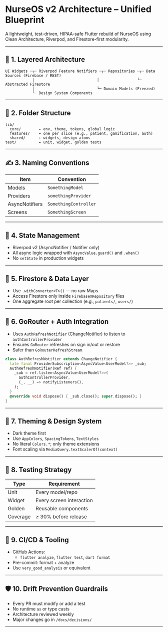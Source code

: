 # NurseOS v2 Architecture – Unified Blueprint

A lightweight, test-driven, HIPAA-safe Flutter rebuild of NurseOS using Clean Architecture, Riverpod, and Firestore-first modularity.

---

## 🧱 1. Layered Architecture

```
UI Widgets ─┬─ Riverpod Feature Notifiers ─┬─ Repositories ─┬─ Data Sources (Firebase / REST)
            │                            │                 └─ Abstracted Firestore
            │                            └─ Domain Models (Freezed)
            └─ Design System Components
```

---

## 📁 2. Folder Structure

```
lib/
  core/        ← env, theme, tokens, global logic
  features/    ← one per slice (e.g., patient, gamification, auth)
  shared/      ← widgets, design atoms
test/          ← unit, widget, golden tests
```

---

## ✍️ 3. Naming Conventions

| Item           | Convention                |
|----------------|---------------------------|
| Models         | `SomethingModel`          |
| Providers      | `somethingProvider`       |
| AsyncNotifiers | `SomethingController`     |
| Screens        | `SomethingScreen`         |

---

## 🔁 4. State Management

- Riverpod v2 (AsyncNotifier / Notifier only)
- All async logic wrapped with `AsyncValue.guard()` and `.when()`
- No `setState` in production widgets

---

## 🔌 5. Firestore & Data Layer

- Use `.withConverter<T>()` — no raw Maps
- Access Firestore only inside `FirebaseXRepository` files
- One aggregate root per collection (e.g., `patients/`, `users/`)

---

## 🔐 6. GoRouter + Auth Integration

- Uses `AuthRefreshNotifier` (ChangeNotifier) to listen to `authControllerProvider`
- Ensures `GoRouter` refreshes on sign in/out or restore
- Safer than `GoRouterRefreshStream`

```dart
class AuthRefreshNotifier extends ChangeNotifier {
  late final ProviderSubscription<AsyncValue<UserModel?>> _sub;
  AuthRefreshNotifier(Ref ref) {
    _sub = ref.listen<AsyncValue<UserModel?>>(
      authControllerProvider,
      (_, __) => notifyListeners(),
    );
  }
  @override void dispose() { _sub.close(); super.dispose(); }
}
```

---

## 🎨 7. Theming & Design System

- Dark theme first
- Use `AppColors`, `SpacingTokens`, `TextStyles`
- No literal `Colors.*`; only theme extensions
- Font scaling via `MediaQuery.textScalerOf(context)`

---

## 🧪 8. Testing Strategy

| Type       | Requirement            |
|------------|------------------------|
| Unit       | Every model/repo       |
| Widget     | Every screen interaction |
| Golden     | Reusable components    |
| Coverage   | ≥ 30% before release   |

---

## 🚀 9. CI/CD & Tooling

- GitHub Actions:
  - `flutter analyze`, `flutter test`, `dart format`
- Pre-commit: format + analyze
- Use `very_good_analysis` or equivalent

---

## 🛡️ 10. Drift Prevention Guardrails

- Every PR must modify or add a test
- No runtime `as` or type casts
- Architecture reviewed weekly
- Major changes go in `/docs/decisions/`

---
